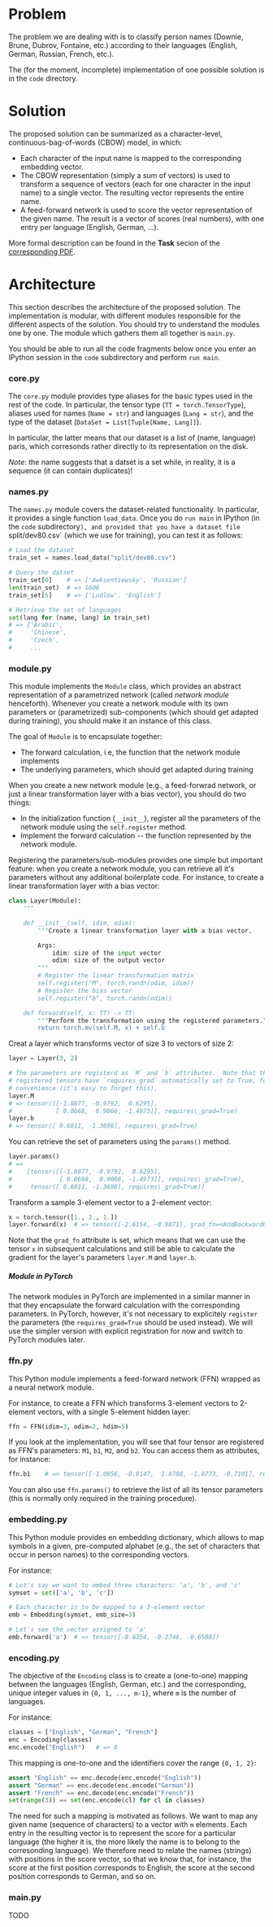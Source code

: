 # Problem

The problem we are dealing with is to classify person names (Downie, Brune,
Dubrov, Fontaine, etc.) according to their languages (English, German, Russian,
French, etc.).

The (for the moment, incomplete) implementation of one possible solution is in
the `code` directory.


# Solution

The proposed solution can be summarized as a character-level,
continuous-bag-of-words (CBOW) model, in which:
* Each character of the input name is mapped to the corresponding embedding
  vector.
* The CBOW representation (simply a sum of vectors) is used to transform a
  sequence of vectors (each for one character in the input name) to a single
  vector.  The resulting vector represents the entire name.
* A feed-forward network is used to score the vector representation of the
  given name.  The result is a vector of scores (real numbers), with one entry
  per language (English, German, ...).

More formal description can be found in the <b>Task</b> secion of the
[corresponding PDF][design].


# Architecture

This section describes the architecture of the proposed solution.  The
implementation is modular, with different modules responsible for the different
aspects of the solution.  You should try to understand the modules one by one.
The module which gathers them all together is `main.py`.

You should be able to run all the code fragments below once you enter an
IPython session in the `code` subdirectory and perform `run main`.

### core.py

The `core.py` module provides type aliases for the basic types used in the rest
of the code.  In particular, the tensor type (`TT = torch.TensorType`), aliases
used for names (`Name = str`) and languages (`Lang = str`), and the type of the
dataset (`DataSet = List[Tuple[Name, Lang]]`).

In particular, the latter means that our dataset is a list of (name, language)
paris, which corresonds rather directly to its representation on the disk.

*Note*: the name suggests that a datset is a set while, in reality, it is a
sequence (it can contain duplicates)!

### names.py

The `names.py` module covers the dataset-related functionality.  In particular,
it provides a single function `load_data`.  Once you do `run main` in IPython
(in the `code` subdirectory`), and provided that you have a dataset file
`split/dev80.csv` (which we use for training), you can test it as follows:
```python
# Load the dataset
train_set = names.load_data("split/dev80.csv")

# Query the datset
train_set[0]    # => ['Awksentiewsky', 'Russian']
len(train_set)  # => 1606
train_set[5]    # => ['Ludlow', 'English']

# Retrieve the set of languages
set(lang for (name, lang) in train_set)
# => {'Arabic',
#     'Chinese',
#     'Czech',
#     ...
```

### module.py

This module implements the `Module` class, which provides an abstract
representation of a parametrized network (called *network module* henceforth).
Whenever you create a network module with its own parameters or (parametrized)
sub-components (which should get adapted during training), you should make it
an instance of this class.

The goal of `Module` is to encapsulate together:
* The forward calculation, i.e, the function that the network module implements
* The underlying parameters, which should get adapted during training

When you create a new network module (e.g., a feed-forwrad network, or just a
linear transformation layer with a bias vector), you should do two things:
* In the initialization function (`__init__`), register all the parameters of
  the network module using the `self.register` method.
* Implement the forward calculation -- the function represented by the network
  module.

Registering the parameters/sub-modules provides one simple but important
feature: when you create a network module, you can retrieve all it's parameters
without any additional boilerplate code.  For instance, to create a linear
transformation layer with a bias vector:
```python
class Layer(Module):
    """

    def __init__(self, idim, odim):
        """Create a linear transformation layer with a bias vector.

        Args:
            idim: size of the input vector
            odim: size of the output vector
        """
        # Register the linear transformation matrix
        self.register("M", torch.randn(odim, idim))
        # Register the bias vector
        self.register("b", torch.randn(odim))

    def forward(self, x: TT) -> TT:
        """Perform the transformation using the registered parameters."""
        return torch.mv(self.M, x) + self.b
```

Creat a layer which transforms vector of size 3 to vectors of size 2:
```python
layer = Layer(3, 2)

# The parameters are registerd as `M` and `b` attributes.  Note that the
# registered tensors have `requires_grad` automatically set to True, for
# convenience (it's easy to forget this).
layer.M
# => tensor([[-1.8877, -0.9792,  0.6295],
#            [ 0.0668,  0.9066, -1.4973]], requires\_grad=True)
layer.b
# => tensor([ 0.6011, -1.3698], requires\_grad=True)
```

You can retrieve the set of parameters using the `params()` method.
```python
layer.params()
# =>
#    [tensor([[-1.8877, -0.9792,  0.6295],
#             [ 0.0668,  0.9066, -1.4973]], requires\_grad=True),
#     tensor([ 0.6011, -1.3698], requires\_grad=True)]
```

Transform a sample 3-element vector to a 2-element vector:
```python
x = torch.tensor([1., 2., 1.])
layer.forward(x)  # => tensor([-2.6154, -0.9871], grad_fn=<AddBackward0>)
```
Note that the `grad_fn` attribute is set, which means that we can use the
tensor `x` in subsequent calculations and still be able to calculate the
gradient for the layer's parameters `layer.M` and `layer.b`.

##### Module in PyTorch

The network modules in PyTorch are implemented in a similar manner in that they
encapsulate the forward calculation with the corresponding parameters.  In
PyTorch, however, it's not necessary to explicitely `register` the parameters
(the `requires_grad=True` should be used instead).  We will use the simpler
version with explicit registration for now and switch to PyTorch modules later.

### ffn.py

This Python module implements a feed-forward network (FFN) wrapped as a neural
network module.

For instance, to create a FFN which transforms 3-element vectors to 2-element
vectors, with a single 5-element hidden layer:
```python
ffn = FFN(idim=3, odim=2, hdim=5)
```

If you look at the implementation, you will see that four tensor are registered
as FFN's parameters: `M1`, `b1`, `M2`, and `b2`.  You can access them as
attributes, for instance:
```python
ffn.b1    # => tensor([-1.0956, -0.8147,  1.8708, -1.0773, -0.7101], requires_grad=True)
```
You can also use `ffn.params()` to retrieve the list of all its tensor
parameters (this is normally only required in the training procedure).

### embedding.py

This Python module provides en embedding dictionary, which allows to map
symbols in a given, pre-computed alphabet (e.g., the set of characters that
occur in person names) to the corresponding vectors.

For instance:
```python
# Let's say we want to embed three characters: 'a', 'b', and 'c'
symset = set(['a', 'b', 'c'])

# Each character is to be mapped to a 3-element vector
emb = Embedding(symset, emb_size=3)

# Let's see the vector assigned to 'a'
emb.forward('a')  # => tensor([-0.6354, -0.2746, -0.6508])
```

### encoding.py

The objective of the `Encoding` class is to create a (one-to-one) mapping
between the languages (English, German, etc.) and the corresponding, unique
integer values in `{0, 1, ..., m-1}`, where `m` is the number of languages.

For instance:
```python
classes = ["English", "German", "French"]
enc = Encoding(classes)
enc.encode("English")   # => 0
```

This mapping is one-to-one and the identifiers cover the range `{0, 1, 2}`:
```python
assert "English" == enc.decode(enc.encode("English"))
assert "German" == enc.decode(enc.encode("German"))
assert "French" == enc.decode(enc.encode("French"))
set(range(3)) == set(enc.encode(cl) for cl in classes)
```

The need for such a mapping is motivated as follows.  We want to map any given
name (sequence of characters) to a vector with `m` elements.  Each entry in the
resulting vector is to represent the score for a particular language (the
higher it is, the more likely the name is to belong to the corresonding
language).  We therefore need to relate the names (strings) with positions in
the score vector, so that we know that, for instance, the score at the first
position corresponds to English, the score at the second position corresponds
to German, and so on.

### main.py

TODO



[design]: https://user.phil.hhu.de/~waszczuk/teaching/hhu-dl-wi19/session3/u3_eng.pdf
